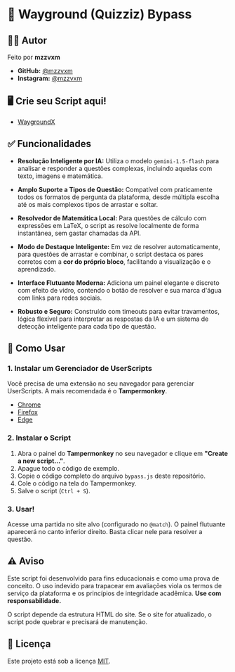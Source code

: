 # 🚀 Wayground (Quizziz) Bypass

## 👨‍💻 Autor

Feito por **mzzvxm**

  * **GitHub:** [@mzzvxm](https://github.com/mzzvxm)
  * **Instagram:** [@mzzvxm](https://instagram.com/mzzvxm)

## 🖥️ Crie seu Script aqui!
* [WaygroundX](https://waygroundx.vercel.app/)

## ✅ Funcionalidades

  * **Resolução Inteligente por IA:** Utiliza o modelo `gemini-1.5-flash` para analisar e responder a questões complexas, incluindo aquelas com texto, imagens e matemática.

  * **Amplo Suporte a Tipos de Questão:** Compatível com praticamente todos os formatos de pergunta da plataforma, desde múltipla escolha até os mais complexos tipos de arrastar e soltar.

  * **Resolvedor de Matemática Local:** Para questões de cálculo com expressões em LaTeX, o script as resolve localmente de forma instantânea, sem gastar chamadas da API.

  * **Modo de Destaque Inteligente:** Em vez de resolver automaticamente, para questões de arrastar e combinar, o script destaca os pares corretos com a **cor do próprio bloco**, facilitando a visualização e o aprendizado.

  * **Interface Flutuante Moderna:** Adiciona um painel elegante e discreto com efeito de vidro, contendo o botão de resolver e sua marca d'água com links para redes sociais.

  * **Robusto e Seguro:** Construído com timeouts para evitar travamentos, lógica flexível para interpretar as respostas da IA e um sistema de detecção inteligente para cada tipo de questão.

## 🚀 Como Usar

### 1\. Instalar um Gerenciador de UserScripts

Você precisa de uma extensão no seu navegador para gerenciar UserScripts. A mais recomendada é o **Tampermonkey**.

  * [Chrome](https://chrome.google.com/webstore/detail/tampermonkey/dhdgffkkebhmkfjojejmpbldmpobfkfo)
  * [Firefox](https://addons.mozilla.org/en-US/firefox/addon/tampermonkey/)
  * [Edge](https://microsoftedge.microsoft.com/addons/detail/tampermonkey/iikmkjmpaadaobahmlepeloendndfphd)

### 2\. Instalar o Script

1.  Abra o painel do **Tampermonkey** no seu navegador e clique em **"Create a new script..."**.
2.  Apague todo o código de exemplo.
3.  Copie o código completo do arquivo `bypass.js` deste repositório.
4.  Cole o código na tela do Tampermonkey.
5.  Salve o script (`Ctrl + S`).

### 3\. Usar\!

Acesse uma partida no site alvo (configurado no `@match`). O painel flutuante aparecerá no canto inferior direito. Basta clicar nele para resolver a questão.

## ⚠️ Aviso

Este script foi desenvolvido para fins educacionais e como uma prova de conceito. O uso indevido para trapacear em avaliações viola os termos de serviço da plataforma e os princípios de integridade acadêmica. **Use com responsabilidade.**

O script depende da estrutura HTML do site. Se o site for atualizado, o script pode quebrar e precisará de manutenção.

## 📜 Licença

Este projeto está sob a licença [MIT](https://opensource.org/licenses/MIT).
